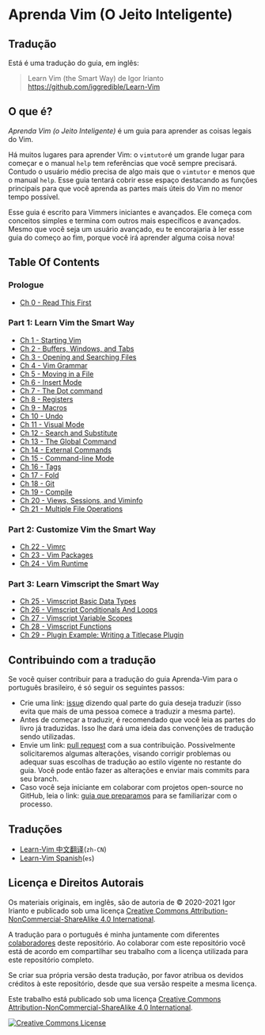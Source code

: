 # Aprenda Vim (O Jeito Inteligente)

## Tradução

Está é uma tradução do guia, em inglês:

> Learn Vim (the Smart Way) de Igor Irianto https://github.com/iggredible/Learn-Vim

## O que é? 

*Aprenda Vim (o Jeito Inteligente)* é um guia para aprender as coisas legais do Vim.

Há muitos lugares para aprender Vim: o `vimtutor`é um grande lugar para começar e o manual `help` tem referências que você sempre precisará. Contudo o usuário médio precisa de algo mais que o `vimtutor` e menos que o manual `help`. Esse guia tentará cobrir esse espaço destacando as funções principais para que você aprenda as partes mais úteis do Vim no menor tempo possível.

Esse guia é escrito para Vimmers iniciantes e avançados. Ele começa com conceitos simples e termina com outros mais específicos e avançados. Mesmo que você seja um usuário avançado, eu te encorajaria à ler esse guia do começo ao fim, porque você irá aprender alguma coisa nova!

## Table Of Contents

### Prologue

- [Ch 0     - Read This First](./ch00_read_this_first.md)

### Part 1: Learn Vim the Smart Way

- [Ch 1     - Starting Vim](./ch01_starting_vim.md)
- [Ch 2     - Buffers, Windows, and Tabs](./ch02_buffers_windows_tabs.md)
- [Ch 3     - Opening and Searching Files](./ch03_searching_files.md)
- [Ch 4     - Vim Grammar](./ch04_vim_grammar.md)
- [Ch 5     - Moving in a File](./ch05_moving_in_file.md)
- [Ch 6     - Insert Mode](./ch06_insert_mode.md)
- [Ch 7     - The Dot command](./ch07_the_dot_command.md)
- [Ch 8     - Registers](./ch08_registers.md)
- [Ch 9     - Macros](./ch09_macros.md)
- [Ch 10    - Undo](./ch10_undo.md)
- [Ch 11    - Visual Mode](./ch11_visual_mode.md)
- [Ch 12    - Search and Substitute](./ch12_search_and_substitute.md)
- [Ch 13    - The Global Command](./ch13_the_global_command.md)
- [Ch 14    - External Commands](./ch14_external_commands.md)
- [Ch 15    - Command-line Mode](./ch15_command-line_mode.md)
- [Ch 16    - Tags](./ch16_tags.md)
- [Ch 17    - Fold](./ch17_fold.md)
- [Ch 18    - Git](./ch18_git.md)
- [Ch 19    - Compile](./ch19_compile.md)
- [Ch 20    - Views, Sessions, and Viminfo](./ch20_views_sessions_viminfo.md)
- [Ch 21    - Multiple File Operations](./ch21_multiple_file_operations.md)

### Part 2: Customize Vim the Smart Way

- [Ch 22 - Vimrc](./ch22_vimrc.md)
- [Ch 23 - Vim Packages](./ch23_vim_packages.md)
- [Ch 24 - Vim Runtime](./ch24_vim_runtime.md)

### Part 3: Learn Vimscript the Smart Way

- [Ch 25 - Vimscript Basic Data Types](./ch25_vimscript_basic_data_types.md)
- [Ch 26 - Vimscript Conditionals And Loops](./ch26_vimscript_conditionals_and_loops.md)
- [Ch 27 - Vimscript Variable Scopes](./ch27_vimscript_variable_scopes.md)
- [Ch 28 - Vimscript Functions](./ch28_vimscript_functions.md)
- [Ch 29 - Plugin Example: Writing a Titlecase Plugin](./ch29_plugin_example_writing-a-titlecase-plugin.md)


## Contribuindo com a tradução

Se você quiser contribuir para a tradução do guia Aprenda-Vim para o português brasileiro, é só seguir os seguintes passos:

- Crie uma link: [issue](https://github.com/moreiracodes/Aprenda-Vim/issues/new) dizendo qual parte do guia deseja traduzir (isso evita que mais de uma pessoa comece a traduzir a mesma parte).
- Antes de começar a traduzir, é recomendado que você leia as partes do livro já traduzidas. Isso lhe dará uma ideia das convenções de tradução sendo utilizadas.
- Envie um link: [pull request](https://github.com/moreiracodes/Aprenda-Vim/pulls) com a sua contribuição. Possivelmente solicitaremos algumas alterações, visando corrigir problemas ou adequar suas escolhas de tradução ao estilo vigente no restante do guia. Você pode então fazer as alterações e enviar mais commits para seu branch.
- Caso você seja iniciante em colaborar com projetos open-source no GitHub, leia o link: [guia que preparamos](beginners-guide.asc) para se familiarizar com o processo.


## Traduções
- [Learn-Vim 中文翻译](https://github.com/wsdjeg/Learn-Vim_zh_cn)(`zh-CN`)
- [Learn-Vim Spanish](https://github.com/victorhck/learn-Vim-es)(`es`)

## Licença e Direitos Autorais
Os materiais originais, em inglês, são de autoria de © 2020-2021 Igor Irianto e publicado sob uma licença <a rel="license" href="http://creativecommons.org/licenses/by-nc-sa/4.0/">Creative Commons Attribution-NonCommercial-ShareAlike 4.0 International</a>.

A tradução para o português é minha juntamente com diferentes [colaboradores](https://github.com/avfmoreira/Aprenda-Vim/graphs/contributors) deste repositório. Ao colaborar com este repositório você está de acordo em compartilhar seu trabalho com a licença utilizada para este repositório completo.

Se criar sua própria versão desta tradução, por favor atribua os devidos créditos à este repositório, desde que sua versão respeite a mesma licença.

Este trabalho está publicado sob uma licença <a rel="license" href="http://creativecommons.org/licenses/by-nc-sa/4.0/">Creative Commons Attribution-NonCommercial-ShareAlike 4.0 International</a>.

<a rel="license" href="http://creativecommons.org/licenses/by-nc-sa/4.0/"><img alt="Creative Commons License" style="border-width:0" src="https://licensebuttons.net/l/by-nc-sa/4.0/88x31.png" /></a><br />
